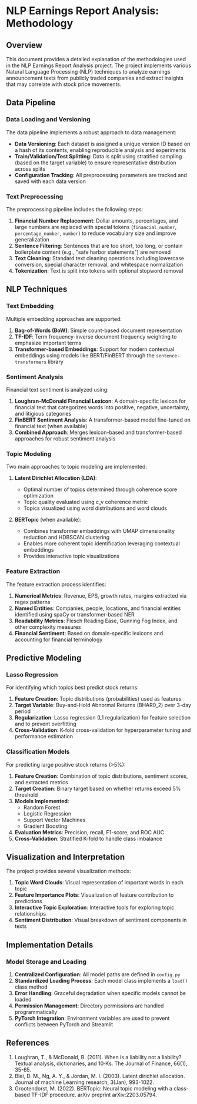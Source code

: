 # NLP Earnings Report Analysis: Methodology

## Overview

This document provides a detailed explanation of the methodologies used in the NLP Earnings Report Analysis project. The project implements various Natural Language Processing (NLP) techniques to analyze earnings announcement texts from publicly traded companies and extract insights that may correlate with stock price movements.

## Data Pipeline

### Data Loading and Versioning

The data pipeline implements a robust approach to data management:

- **Data Versioning**: Each dataset is assigned a unique version ID based on a hash of its contents, enabling reproducible analysis and experiments
- **Train/Validation/Test Splitting**: Data is split using stratified sampling (based on the target variable) to ensure representative distribution across splits
- **Configuration Tracking**: All preprocessing parameters are tracked and saved with each data version

### Text Preprocessing

The preprocessing pipeline includes the following steps:

1. **Financial Number Replacement**: Dollar amounts, percentages, and large numbers are replaced with special tokens (`financial_number`, `percentage_number`, `number`) to reduce vocabulary size and improve generalization
2. **Sentence Filtering**: Sentences that are too short, too long, or contain boilerplate content (e.g., "safe harbor statements") are removed
3. **Text Cleaning**: Standard text cleaning operations including lowercase conversion, special character removal, and whitespace normalization
4. **Tokenization**: Text is split into tokens with optional stopword removal

## NLP Techniques

### Text Embedding

Multiple embedding approaches are supported:

1. **Bag-of-Words (BoW)**: Simple count-based document representation
2. **TF-IDF**: Term frequency-inverse document frequency weighting to emphasize important terms
3. **Transformer-based Embeddings**: Support for modern contextual embeddings using models like BERT/FinBERT through the `sentence-transformers` library

### Sentiment Analysis

Financial text sentiment is analyzed using:

1. **Loughran-McDonald Financial Lexicon**: A domain-specific lexicon for financial text that categorizes words into positive, negative, uncertainty, and litigious categories
2. **FinBERT Sentiment Analysis**: A transformer-based model fine-tuned on financial text (when available)
3. **Combined Approach**: Merges lexicon-based and transformer-based approaches for robust sentiment analysis

### Topic Modeling

Two main approaches to topic modeling are implemented:

1. **Latent Dirichlet Allocation (LDA)**:
   - Optimal number of topics determined through coherence score optimization
   - Topic quality evaluated using c_v coherence metric
   - Topics visualized using word distributions and word clouds

2. **BERTopic** (when available):
   - Combines transformer embeddings with UMAP dimensionality reduction and HDBSCAN clustering
   - Enables more coherent topic identification leveraging contextual embeddings
   - Provides interactive topic visualizations

### Feature Extraction

The feature extraction process identifies:

1. **Numerical Metrics**: Revenue, EPS, growth rates, margins extracted via regex patterns
2. **Named Entities**: Companies, people, locations, and financial entities identified using spaCy or transformer-based NER
3. **Readability Metrics**: Flesch Reading Ease, Gunning Fog Index, and other complexity measures
4. **Financial Sentiment**: Based on domain-specific lexicons and accounting for financial terminology

## Predictive Modeling

### Lasso Regression

For identifying which topics best predict stock returns:

1. **Feature Creation**: Topic distributions (probabilities) used as features
2. **Target Variable**: Buy-and-Hold Abnormal Returns (BHAR0_2) over 3-day period
3. **Regularization**: Lasso regression (L1 regularization) for feature selection and to prevent overfitting
4. **Cross-Validation**: K-fold cross-validation for hyperparameter tuning and performance estimation

### Classification Models

For predicting large positive stock returns (>5%):

1. **Feature Creation**: Combination of topic distributions, sentiment scores, and extracted metrics
2. **Target Creation**: Binary target based on whether returns exceed 5% threshold
3. **Models Implemented**:
   - Random Forest
   - Logistic Regression
   - Support Vector Machines
   - Gradient Boosting
4. **Evaluation Metrics**: Precision, recall, F1-score, and ROC AUC
5. **Cross-Validation**: Stratified K-fold to handle class imbalance

## Visualization and Interpretation

The project provides several visualization methods:

1. **Topic Word Clouds**: Visual representation of important words in each topic
2. **Feature Importance Plots**: Visualization of feature contribution to predictions
3. **Interactive Topic Exploration**: Interactive tools for exploring topic relationships
4. **Sentiment Distribution**: Visual breakdown of sentiment components in texts

## Implementation Details

### Model Storage and Loading

1. **Centralized Configuration**: All model paths are defined in `config.py`
2. **Standardized Loading Process**: Each model class implements a `load()` class method
3. **Error Handling**: Graceful degradation when specific models cannot be loaded
4. **Permission Management**: Directory permissions are handled programmatically
5. **PyTorch Integration**: Environment variables are used to prevent conflicts between PyTorch and Streamlit

## References

1. Loughran, T., & McDonald, B. (2011). When is a liability not a liability? Textual analysis, dictionaries, and 10‐Ks. The Journal of Finance, 66(1), 35-65.
2. Blei, D. M., Ng, A. Y., & Jordan, M. I. (2003). Latent dirichlet allocation. Journal of machine Learning research, 3(Jan), 993-1022.
3. Grootendorst, M. (2022). BERTopic: Neural topic modeling with a class-based TF-IDF procedure. arXiv preprint arXiv:2203.05794.